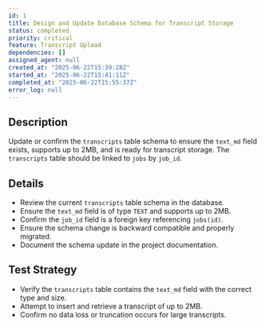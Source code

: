 ```yaml
---
id: 1
title: Design and Update Database Schema for Transcript Storage
status: completed
priority: critical
feature: Transcript Upload
dependencies: []
assigned_agent: null
created_at: "2025-06-22T15:39:28Z"
started_at: "2025-06-22T15:41:11Z"
completed_at: "2025-06-22T15:55:37Z"
error_log: null
---
```


## Description
Update or confirm the `transcripts` table schema to ensure the `text_md` field exists, supports up to 2MB, and is ready for transcript storage. The `transcripts` table should be linked to `jobs` by `job_id`.

## Details
- Review the current `transcripts` table schema in the database.
- Ensure the `text_md` field is of type `TEXT` and supports up to 2MB.
- Confirm the `job_id` field is a foreign key referencing `jobs(id)`.
- Ensure the schema change is backward compatible and properly migrated.
- Document the schema update in the project documentation.

## Test Strategy
- Verify the `transcripts` table contains the `text_md` field with the correct type and size.
- Attempt to insert and retrieve a transcript of up to 2MB.
- Confirm no data loss or truncation occurs for large transcripts. 